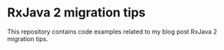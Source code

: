 # RxJava 2 migration tips
This repository contains code examples related to my blog post RxJava 2 migration tips.

